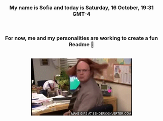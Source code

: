 


<div align="center">
<h3 >My name is Sofia and today is Saturday, 16 October, 19:31 GMT-4</h3><br>
<h3 >For now, me and my personalities are working to create a fun Readme 👋
</h3><br>
<img src='img/dwight.gif' alt='working...'/>
</div>
